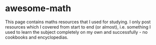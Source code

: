 # awesome-math
This page contains maths resources that I used for studying. I only post resources which I covered from start to end (or almost), i.e. something I used to learn the subject completely on my own and successfully - no cookbooks and encyclopedias.
